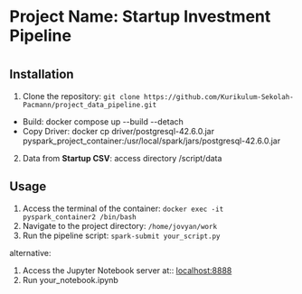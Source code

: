 # Project Name: Startup Investment Pipeline
#

## Installation
1. Clone the repository: `git clone https://github.com/Kurikulum-Sekolah-Pacmann/project_data_pipeline.git`
  - Build: docker compose up --build --detach
  - Copy Driver: docker cp driver/postgresql-42.6.0.jar pyspark_project_container:/usr/local/spark/jars/postgresql-42.6.0.jar
2. Data from  **Startup CSV**: access directory /script/data

## Usage
1. Access the terminal of the container: `docker exec -it pyspark_container2 /bin/bash `
2. Navigate to the project directory: `/home/jovyan/work`
3. Run the pipeline script: `spark-submit your_script.py`

alternative:
1. Access the Jupyter Notebook server at:: [localhost:8888](http://localhost:8888/)
2. Run your_notebook.ipynb